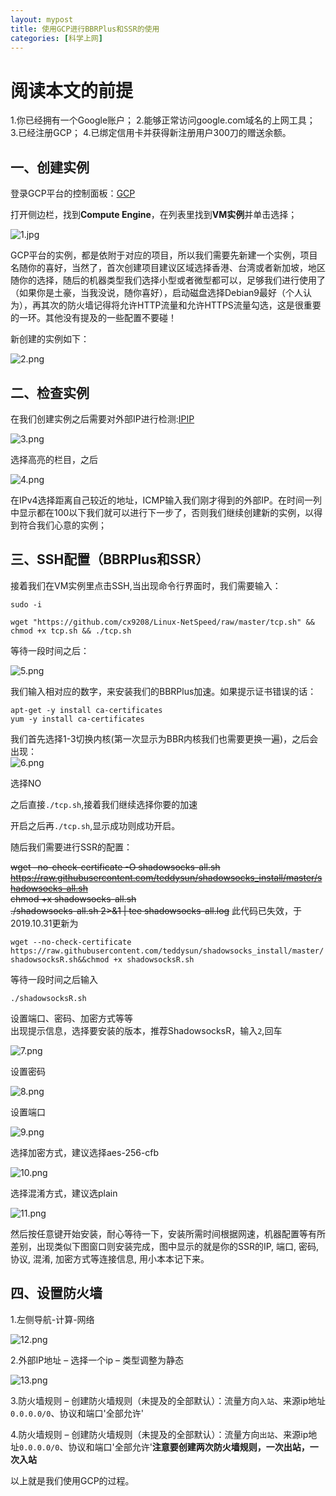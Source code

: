 ```yaml
---
layout: mypost
title: 使用GCP进行BBRPlus和SSR的使用
categories: [科学上网]
---
```


# 阅读本文的前提  

1.你已经拥有一个Google账户；
2.能够正常访问google.com域名的上网工具；
3.已经注册GCP；
4.已绑定信用卡并获得新注册用户300刀的赠送余额。

## 一、创建实例

登录GCP平台的控制面板：[GCP](https://console.cloud.google.com/)    

打开侧边栏，找到**Compute Engine**，在列表里找到**VM实例**并单击选择；    

![1.jpg](1.jpg)   

GCP平台的实例，都是依附于对应的项目，所以我们需要先新建一个实例，项目名随你的喜好，当然了，首次创建项目建议区域选择香港、台湾或者新加坡，地区随你的选择，随后的机器类型我们选择小型或者微型都可以，足够我们进行使用了（如果你是土豪，当我没说，随你喜好），启动磁盘选择Debian9最好（个人认为），再其次的防火墙记得将允许HTTP流量和允许HTTPS流量勾选，这是很重要的一环。其他没有提及的一些配置不要碰！   

新创建的实例如下：   

![2.png](2.png)   

## 二、检查实例   

在我们创建实例之后需要对外部IP进行检测:[IPIP](ipip.net)   

![3.png](3.png)   

选择高亮的栏目，之后   

![4.png](4.png)   

在IPv4选择距离自己较近的地址，ICMP输入我们刚才得到的外部IP。在时间一列中显示都在100以下我们就可以进行下一步了，否则我们继续创建新的实例，以得到符合我们心意的实例；   

## 三、SSH配置（BBRPlus和SSR）

接着我们在VM实例里点击SSH,当出现命令行界面时，我们需要输入：   

`sudo -i`    


`wget "https://github.com/cx9208/Linux-NetSpeed/raw/master/tcp.sh" && chmod +x tcp.sh && ./tcp.sh`

等待一段时间之后：   

![5.png](5.png)   

我们输入相对应的数字，来安装我们的BBRPlus加速。如果提示证书错误的话： 

```    
apt-get -y install ca-certificates   
yum -y install ca-certificates   
```      

我们首先选择1-3切换内核(第一次显示为BBR内核我们也需要更换一遍)，之后会出现：   
![6.png](6.png)   

选择NO   

之后直接`./tcp.sh`,接着我们继续选择你要的加速   

开启之后再`./tcp.sh`,显示成功则成功开启。   

随后我们需要进行SSR的配置：   

   
~~wget –no-check-certificate -O shadowsocks-all.sh https://raw.githubusercontent.com/teddysun/shadowsocks_install/master/shadowsocks-all.sh   
chmod +x shadowsocks-all.sh  
./shadowsocks-all.sh 2>&1 | tee shadowsocks-all.log~~ 此代码已失效，于2019.10.31更新为

`wget --no-check-certificate https://raw.githubusercontent.com/teddysun/shadowsocks_install/master/shadowsocksR.sh&&chmod +x shadowsocksR.sh`

  

等待一段时间之后输入

`./shadowsocksR.sh`

设置端口、密码、加密方式等等   
出现提示信息，选择要安装的版本，推荐ShadowsocksR，输入`2`,回车   

![7.png](7.png)   

设置密码   

![8.png](8.png)   

设置端口   

![9.png](9.png)   

选择加密方式，建议选择aes-256-cfb   

![10.png](10.png)   

选择混淆方式，建议选plain   

![11.png](11.png)   

然后按任意键开始安装，耐心等待一下，安装所需时间根据网速，机器配置等有所差别，出现类似下图窗口则安装完成，图中显示的就是你的SSR的IP, 端口, 密码, 协议, 混淆, 加密方式等连接信息, 用小本本记下来。   

## 四、设置防火墙   

1.左侧导航-计算-网络   

![12.png](12.png)   

2.外部IP地址 – 选择一个ip – 类型调整为静态   

![13.png](13.png)   

3.防火墙规则 – 创建防火墙规则（未提及的全部默认）：流量方向`入站`、来源ip地址`0.0.0.0/0`、协议和端口'全部允许'    

4.防火墙规则 – 创建防火墙规则（未提及的全部默认）：流量方向`出站`、来源ip地址`0.0.0.0/0`、协议和端口'全部允许'**注意要创建两次防火墙规则，一次出站，一次入站**

以上就是我们使用GCP的过程。
